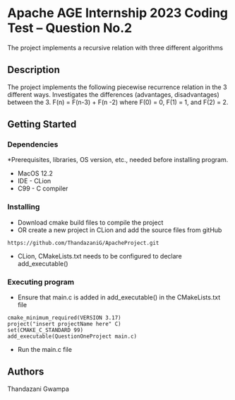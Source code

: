 # Apache AGE Internship 2023 Coding Test – Question No.2

The project implements a recursive relation with three different algorithms

## Description

The project implements the following piecewise recurrence relation in the 3 different ways.
Investigates the differences (advantages, disadvantages) between the 3.
F(n) = F(n-3) + F(n -2) where F(0) = 0, F(1) = 1, and F(2) = 2.

## Getting Started

### Dependencies

*Prerequisites, libraries, OS version, etc., needed before installing program.
* MacOS 12.2
* IDE - CLion
* C99 - C compiler

### Installing

* Download cmake build files to compile the project
* OR create a new project in CLion and add the source files from gitHub
```
https://github.com/ThandazaniG/ApacheProject.git
```
* CLion, CMakeLists.txt needs to be configured to declare add_executable()


### Executing program

* Ensure that main.c is added in add_executable() in the CMakeLists.txt file
```
cmake_minimum_required(VERSION 3.17)
project("insert projectName here" C)
set(CMAKE_C_STANDARD 99)
add_executable(QuestionOneProject main.c)
```
* Run the main.c file

## Authors
Thandazani Gwampa
